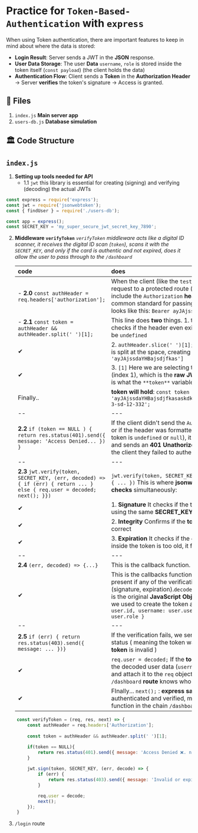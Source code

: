 # Practice for `Token-Based-Authentication` with `express`

When using Token authentication, there are important features to keep in mind about where the data is stored:

- **Login Result**: Server sends a JWT in the **JSON** response.
- **User Data Storage**: The user **Data** `username`, `role` is stored inside the token itself (`const payload`) (the client holds the data)
- **Authentication Flow**: Client sends a **Token** in the **Authorization Header** -> Server **verifies** the token's signature -> Access is granted.

## 📂 Files 

1. `index.js` **Main server app**
2. `users-db.js` **Database simulation**

## 🏛️ Code Structure 

## `index.js`

1. **Setting up tools needed for API**
    - 1.1 `jwt` this library is essential for creating (signing) and verifying (decoding) the actual JWTs
```js
const express = require('express');
const jwt = require('jsonwebtoken');
const { findUser } = require('./users-db');

const app = express();
const SECRET_KEY = 'my_super_secure_jwt_secret_key_7890';
```

2. **Middleware `verifyToken`**
*`verifyToken` middleware acts like a digital ID scanner, it receives the digital ID scan (`token`), scans it with the `SECRET_KEY`, and only if the card is authentic and not expired, does it allow the user to pass through to the `/dashboard`*

    | code | does |
    |:---|:---|
    |- **2.0** `const authHeader = req.headers['authorization'];`| When the client (like the `test-auth.http`) makes a request to a protected route (`/dashboard`), it **must** include the `Authorization` **header**. This is the common standard for passing **JWTs**. The value looks like this: `Bearer ayJAjssdaYHBajsdjfkas`|
    |- **2.1** `const token = authHeader && authHeader.split(' ')[1];`| This line does **two** things. 1. the `authHeader &&`: checks if the header even exists. If not `token` will be `undefined` |
    | ✔ | 2. `authHeader.slice(' ')[1];`: The Header string is split at the space, creating an array `['Bearer', 'ayJAjssdaYHBajsdjfkas']`|
    | ✔ | 3. `[1]` Here we are selecting the **second element** (index 1), which is the **raw JWT** string itself. This is what the `**token**` variable holds|
    |Finally.. | **token will hold**: `const token = 'ayJAjssdaYHBajsdjfkasaskdkJSJDjksjKJDJSOBSIJ-3-sd-12-332';`|
    |--|---|
    |**2.2** `if (token == NULL ) { return res.status(401).send({ message: 'Access Denied... }) }`| If the client didn't send the `Authorization` header, or if the header was formatted incorrectly ( or token is `undefined` or `null`), it stops the request and sends an **401 Unathorized** response, telling the client they failed to authenticate|
    |--|---|
    |**2.3** `jwt.verify(token, SECRET_KEY, (err, decoded) => { if (err) { return ... } else { req.user = decoded; next(); }})`| `jwt.verify(token, SECRET_KEY (err, decoded) => { ... })` This is where **jsonwebtoken** does **3 checks** simultaneously: | 
    |✔| 1. **Signature** It checks if the token was signed using the same **SECRET_KEY** the server knows.|
    |✔|2. **Integrity** Confirms if the **token** structure is correct|
    |✔|3. **Expiration** It checks if the `exp`(expiration time) inside the token is too old, it fails..|
    |--|---|
    |**2.4** `(err, decoded) => {...}`| This is the callback function.|
    |✔| This is the callbacks function's result: `err` will be present if any of the verifications checks **fails** (signature, expiration).`decoded`: if successfull.. this is the original **JavaScript Object (the payload)** we used to create the token at `/login`: `{ id: user.id, username: user.username, role: user.role }`|
    |--|---|
    |**2.5** `if (err) { return res.status(403).send({ message: ... })}`| If the verification fails, we send a **401 Forbidden** status ( meaning the token was sent but the **token** is invalid )|
    |✔| `req.user = decoded;` If the **token is valid** we take the decoded user data (`username, role, etc.`) and attach it to the `req` object. this is how the `/dashboard` **route** knows who the user is|
    |✔| FInally... `next();` : **express says**: This user authenticated and verified, move on to the next function in the chain `/dashboard` endpoint handler.|
```js
    const verifyToken = (req, res, next) => {
        const authHeader = req.headers['Authorization'];
        
        const token = authHeader && authHeader.split(' ')[1];

        if(token == NULL){
            return res.status(401).send({ message: 'Access Denied ❌. no token provided on Authorization header' });
        }
    
        jwt.sign(token, SECRET_KEY, (err, decode) => {
            if (err) {
                return res.status(403).send({ message: 'Invalid or expired token ⌛️' });
            }

            req.user = decode;
            next();           
        });
    }
```
3. `/login` route